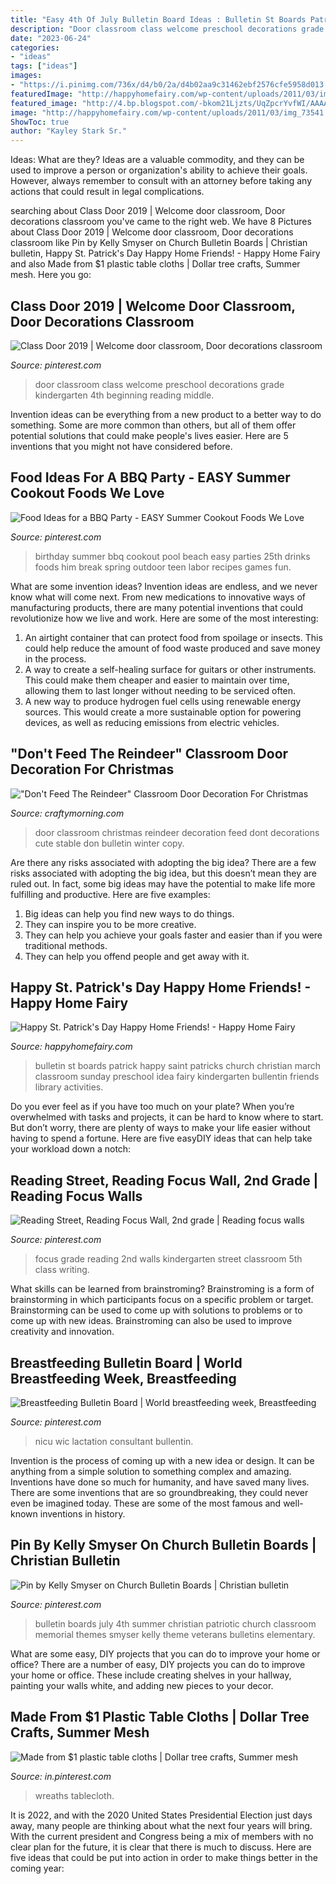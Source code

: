 ```yaml
---
title: "Easy 4th Of July Bulletin Board Ideas : Bulletin St Boards Patrick Happy Saint Patricks Church Christian March Classroom Sunday Preschool Idea Fairy Kindergarten Bullentin Friends Library Activities"
description: "Door classroom class welcome preschool decorations grade kindergarten 4th beginning reading middle"
date: "2023-06-24"
categories:
- "ideas"
tags: ["ideas"]
images:
- "https://i.pinimg.com/736x/d4/b0/2a/d4b02aa9c31462ebf2576cfe5958d013.jpg"
featuredImage: "http://happyhomefairy.com/wp-content/uploads/2011/03/img_73541.jpg"
featured_image: "http://4.bp.blogspot.com/-bkom21Ljzts/UqZpcrYvfWI/AAAAAAAAM4E/JYooP6FhCdI/s1600/reindeer-stable-classroom-door-decoration.png"
image: "http://happyhomefairy.com/wp-content/uploads/2011/03/img_73541.jpg"
ShowToc: true
author: "Kayley Stark Sr."
---
```



Ideas: What are they?
Ideas are a valuable commodity, and they can be used to improve a person or organization's ability to achieve their goals. However, always remember to consult with an attorney before taking any actions that could result in legal complications.

	

		
searching about Class Door 2019 | Welcome door classroom, Door decorations classroom you've came to the right web. We have 8 Pictures about Class Door 2019 | Welcome door classroom, Door decorations classroom like Pin by Kelly Smyser on Church Bulletin Boards | Christian bulletin, Happy St. Patrick&#039;s Day Happy Home Friends! - Happy Home Fairy and also Made from $1 plastic table cloths | Dollar tree crafts, Summer mesh. Here you go:
		
    
## Class Door 2019 | Welcome Door Classroom, Door Decorations Classroom

<img loading=lazy src="https://i.pinimg.com/originals/c4/65/63/c46563ef5fec7d3bed61c6d6d6aa7906.jpg" onerror="this.onerror=null;this.src='https://tse2.mm.bing.net/th?id=OIP.zgCdEOdZ9kjIzH-v6LUtOwHaJ4&amp;pid=15.1';" alt="Class Door 2019 | Welcome door classroom, Door decorations classroom">

_Source: pinterest.com_

>door classroom class welcome preschool decorations grade kindergarten 4th beginning reading middle. 

	

Invention ideas can be everything from a new product to a better way to do something. Some are more common than others, but all of them offer potential solutions that could make people's lives easier. Here are 5 inventions that you might not have considered before.

    
## Food Ideas For A BBQ Party - EASY Summer Cookout Foods We Love

<img loading=lazy src="https://i.pinimg.com/736x/d4/b0/2a/d4b02aa9c31462ebf2576cfe5958d013.jpg" onerror="this.onerror=null;this.src='https://tse4.mm.bing.net/th?id=OIP.yCpVarHifUDOoVsQynzdAQHaLH&amp;pid=15.1';" alt="Food Ideas for a BBQ Party - EASY Summer Cookout Foods We Love">

_Source: pinterest.com_

>birthday summer bbq cookout pool beach easy parties 25th drinks foods him break spring outdoor teen labor recipes games fun. 

	

What are some invention ideas?
Invention ideas are endless, and we never know what will come next. From new medications to innovative ways of manufacturing products, there are many potential inventions that could revolutionize how we live and work. Here are some of the most interesting: 
1. An airtight container that can protect food from spoilage or insects. This could help reduce the amount of food waste produced and save money in the process. 
2. A way to create a self-healing surface for guitars or other instruments. This could make them cheaper and easier to maintain over time, allowing them to last longer without needing to be serviced often. 
3. A new way to produce hydrogen fuel cells using renewable energy sources. This would create a more sustainable option for powering devices, as well as reducing emissions from electric vehicles. 

    
## &quot;Don&#039;t Feed The Reindeer&quot; Classroom Door Decoration For Christmas

<img loading=lazy src="http://4.bp.blogspot.com/-bkom21Ljzts/UqZpcrYvfWI/AAAAAAAAM4E/JYooP6FhCdI/s1600/reindeer-stable-classroom-door-decoration.png" onerror="this.onerror=null;this.src='https://tse4.mm.bing.net/th?id=OIP.3YmuLhnvqPl04hwqicUM3gHaNr&amp;pid=15.1';" alt="&quot;Don&#039;t Feed The Reindeer&quot; Classroom Door Decoration For Christmas">

_Source: craftymorning.com_

>door classroom christmas reindeer decoration feed dont decorations cute stable don bulletin winter copy. 

	

Are there any risks associated with adopting the big idea?
There are a few risks associated with adopting the big idea, but this doesn’t mean they are ruled out. In fact, some big ideas may have the potential to make life more fulfilling and productive. Here are five examples: 
1. Big ideas can help you find new ways to do things.
2. They can inspire you to be more creative.
3. They can help you achieve your goals faster and easier than if you were traditional methods.
4. They can help you offend people and get away with it.

    
## Happy St. Patrick&#039;s Day Happy Home Friends! - Happy Home Fairy

<img loading=lazy src="http://happyhomefairy.com/wp-content/uploads/2011/03/img_73541.jpg" onerror="this.onerror=null;this.src='https://tse2.mm.bing.net/th?id=OIP.ZfTfvVhmK6cG1Juy8srI9QHaFj&amp;pid=15.1';" alt="Happy St. Patrick&#039;s Day Happy Home Friends! - Happy Home Fairy">

_Source: happyhomefairy.com_

>bulletin st boards patrick happy saint patricks church christian march classroom sunday preschool idea fairy kindergarten bullentin friends library activities. 

	

Do you ever feel as if you have too much on your plate? When you’re overwhelmed with tasks and projects, it can be hard to know where to start. But don’t worry, there are plenty of ways to make your life easier without having to spend a fortune. Here are five easyDIY ideas that can help take your workload down a notch: 

    
## Reading Street, Reading Focus Wall, 2nd Grade | Reading Focus Walls

<img loading=lazy src="https://i.pinimg.com/736x/0f/60/43/0f60432c5764522a294f752d562129ad.jpg" onerror="this.onerror=null;this.src='https://tse3.mm.bing.net/th?id=OIP.l9fhwwiVX_4XMF9OS_xERgHaJ3&amp;pid=15.1';" alt="Reading Street, Reading Focus Wall, 2nd grade | Reading focus walls">

_Source: pinterest.com_

>focus grade reading 2nd walls kindergarten street classroom 5th class writing. 

	

What skills can be learned from brainstroming?
Brainstroming is a form of brainstorming in which participants focus on a specific problem or target. Brainstorming can be used to come up with solutions to problems or to come up with new ideas. Brainstroming can also be used to improve creativity and innovation.

    
## Breastfeeding Bulletin Board | World Breastfeeding Week, Breastfeeding

<img loading=lazy src="https://i.pinimg.com/736x/40/be/f0/40bef09f585d6c1193cef324d812a934.jpg" onerror="this.onerror=null;this.src='https://tse2.mm.bing.net/th?id=OIP.LB5v0FKLEoCh3rvIagBczgHaJz&amp;pid=15.1';" alt="Breastfeeding Bulletin Board | World breastfeeding week, Breastfeeding">

_Source: pinterest.com_

>nicu wic lactation consultant bullentin. 

	

Invention is the process of coming up with a new idea or design. It can be anything from a simple solution to something complex and amazing. Inventions have done so much for humanity, and have saved many lives. There are some inventions that are so groundbreaking, they could never even be imagined today. These are some of the most famous and well-known inventions in history.

    
## Pin By Kelly Smyser On Church Bulletin Boards | Christian Bulletin

<img loading=lazy src="https://i.pinimg.com/736x/43/0b/30/430b30589cad36cd8af1da40ab651ea7.jpg" onerror="this.onerror=null;this.src='https://tse3.mm.bing.net/th?id=OIP.WEFrS3weKkxw3vUQVD3ukwHaJ3&amp;pid=15.1';" alt="Pin by Kelly Smyser on Church Bulletin Boards | Christian bulletin">

_Source: pinterest.com_

>bulletin boards july 4th summer christian patriotic church classroom memorial themes smyser kelly theme veterans bulletins elementary. 

	

What are some easy, DIY projects that you can do to improve your home or office?
There are a number of easy, DIY projects you can do to improve your home or office. These include creating shelves in your hallway, painting your walls white, and adding new pieces to your decor.

    
## Made From $1 Plastic Table Cloths | Dollar Tree Crafts, Summer Mesh

<img loading=lazy src="https://i.pinimg.com/736x/c5/de/84/c5de84d65a10a13b8c38e8eefccda38b.jpg" onerror="this.onerror=null;this.src='https://tse4.mm.bing.net/th?id=OIP.AwnmpS4cgh6zR2Rkxwn0ZAHaJ4&amp;pid=15.1';" alt="Made from $1 plastic table cloths | Dollar tree crafts, Summer mesh">

_Source: in.pinterest.com_

>wreaths tablecloth. 

	

It is 2022, and with the 2020 United States Presidential Election just days away, many people are thinking about what the next four years will bring. With the current president and Congress being a mix of members with no clear plan for the future, it is clear that there is much to discuss. Here are five ideas that could be put into action in order to make things better in the coming year: 

